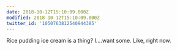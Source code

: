 ```yaml
---
date: 2018-10-12T15:10:09.000Z
modified: 2018-10-12T15:10:09.000Z
twitter_id: '1050763812540944385'
---
```


  Rice pudding ice cream is a thing? I....want some. Like, right now.
